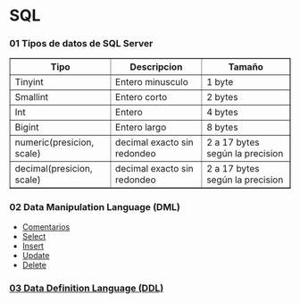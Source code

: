# SQL

<h3>01 Tipos de datos de SQL Server</h3>
<table border="1">
	<thead>
		<tr>
 			<th>Tipo</th>
 			<th>Descripcion</th>
 			<th>Tamaño</th>
 		</tr>
	</thead>
	 <tr>
	 	<td>Tinyint</td>
	 	<td>Entero minusculo</td>
	 	<td>1 byte</td>
	 </tr>
	 <tr>
	 	<td>Smallint</td>
	 	<td>Entero corto</td>
	 	<td>2 bytes</td>
	 </tr>
	 <tr>
	 	<td>Int</td>
	 	<td>Entero</td>
	 	<td>4 bytes</td>
	 </tr>
	 <tr>
	 	<td>Bigint</td>
	 	<td>Entero largo</td>
	 	<td>8 bytes</td>
	 </tr>
	 <tr>
	 	<td>numeric(presicion, scale)</td>
	 	<td>decimal exacto sin redondeo</td>
	 	<td>2 a 17 bytes según la precision</td>
	 </tr>
	 <tr>
	 	<td>decimal(presicion, scale)</td>
	 	<td>decimal exacto sin redondeo</td>
	 	<td>2 a 17 bytes según la precision</td>
	 </tr>
</table>

<h3>02 Data Manipulation Language (DML)</h3>
<ul>
 <li><a href="https://github.com/Mablenn/SQL/blob/main/01_Lectura/comentarios.sql">Comentarios</></li>
 <li><a href="https://github.com/Mablenn/SQL/blob/main/01_Lectura/select.sql">Select</li>
 <li><a href="https://github.com/Mablenn/SQL/blob/main/02_Escritura/insert.sql">Insert</li>
 <li><a href="https://github.com/Mablenn/SQL/blob/main/02_Escritura/update.sql">Update</></li>
 <li><a href="https://github.com/Mablenn/SQL/blob/main/02_Escritura/delete.sql">Delete</></li>
 </ul>

<h3>03 Data Definition Language (DDL)</h3>
<ul>
  
</ul>
